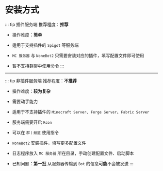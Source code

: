 # 安装方式

::: tip 插件服务端
推荐程度：**推荐**

- 操作难度：**简单**

- 适用于支持插件的 `Spigot` 等服务端

- `MC 服务器` 与 `NoneBot2` 只需要安装对应的插件，填写配置文件即可使用

- 暂不支持群聊中使用命令
:::

---

::: tip 非插件服务端
推荐程度：**不推荐**

- 操作难度：**较为复杂**

- 需要动手能力

- 适用于不支持插件的 `Minecraft Server`、`Forge Server`、`Fabric Server`

- 服务端需要开启 `Rcon`

- 可以在 `群丨频道` 使用指令

- `NoneBot2` 安装插件，填写更多配置文件

- 日志程序放入 `MC 服务器` 所在目录，手动创建配置文件、启动脚本

- 已知问题：**第一批** 从服务器传输到 `Bot` 的信息**可能**不会被发送
:::

